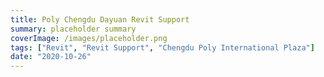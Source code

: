 ```yaml
---
title: Poly Chengdu Dayuan Revit Support
summary: placeholder summary
coverImage: /images/placeholder.png
tags: ["Revit", "Revit Support", "Chengdu Poly International Plaza"]
date: "2020-10-26"
---
```

